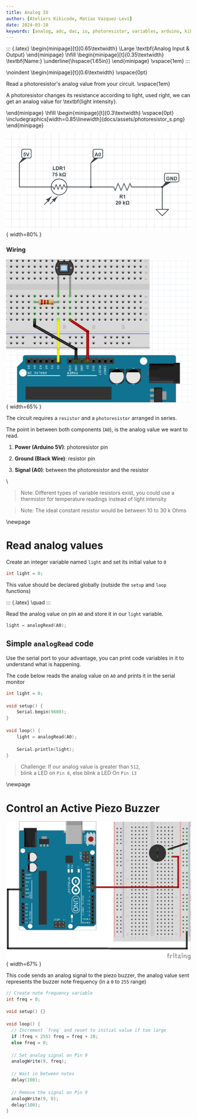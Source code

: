 ```yaml
---
title: Analog IO
author: [Ateliers Kikicode, Matías Vazquez-Levi]
date: 2024-03-10
keywords: [analog, adc, dac, io, photoresistor, variables, arduino, kikicode]
---
```


::: {.latex}
\begin{minipage}[t]{0.65\textwidth}
  \Large \textbf{Analog Input \& Output}
\end{minipage}
\hfill
\begin{minipage}[t]{0.35\textwidth}
  \textbf{Name:} \underline{\hspace{1.65in}}
\end{minipage}
\vspace{1em}
:::

\noindent
\begin{minipage}[t]{0.6\textwidth}
\vspace{0pt}

Read a photoresistor's analog value from your circuit. \vspace{1em}

A photoresistor changes its resistance according to light, used right, we can get an analog value for \textbf{light intensity}.

\end{minipage}
\hfill
\begin{minipage}[t]{0.3\textwidth}
\vspace{0pt}
\includegraphics[width=0.85\linewidth]{docs/assets/photoresistor_s.png}
\end{minipage}


![Photoresistor voltage divider](docs/assets/photo_divider.png){ width=80% }


### Wiring


![Photoresistor voltage divider on a breadboard](docs/assets/photoresistor_b.png){ width=65% }

The circuit requires a `resistor` and a `photoresistor` arranged in series. 

The point in between both components (`A0`), is the analog value we want to read.

1. **Power (Arduino 5V)**: photoresistor pin

2. **Ground (Black Wire)**: resistor pin

3. **Signal (A0)**: between the photoresistor and the resistor

\

> Note: Different types of variable resistors exist, you could use a thermistor for temperature readings instead of light intensity

> Note: The ideal constant resistor would be between 10 to 30 k Ohms

\newpage

# Read analog values

Create an integer variable named `light` and set its initial value to `0`

```cpp
int light = 0;
```

This value should be declared globally (outside the `setup` and `loop` functions)

::: {.latex}
\quad
:::



Read the analog value on pin `A0` and store it in our `light` variable.

```cpp
light = analogRead(A0);
````



## Simple `analogRead` code

Use the serial port to your advantage, you can print code variables in it to understand what is happening.

The code below reads the analog value on `A0` and prints it in the serial monitor

```cpp
int light = 0;

void setup() {
	Serial.begin(9600);
}

void loop() {
	light = analogRead(A0);

	Serial.println(light);
} 
```

> Challenge: If our analog value is greater than `512`, \
> blink a LED on `Pin 8`, else blink a LED On `Pin 13`

\newpage



# Control an Active Piezo Buzzer

![Piezo Buzzer](docs/assets/piezo_b.png){ width=67% }

This code sends an analog signal to the piezo buzzer, the analog value sent represents the buzzer note frequency (in a `0` to `255` range)

```cpp
// Create note frequency variable
int freq = 0;

void setup() {}

void loop() {
  // Increment `freq` and reset to initial value if too large
  if (freq < 255) freq = freq + 28;
  else freq = 0;

  // Set analog signal on Pin 9
  analogWrite(9, freq);

  // Wait in between notes
  delay(100);

  // Remove the signal on Pin 9
  analogWrite(9, 0);
  delay(100);
}
```
